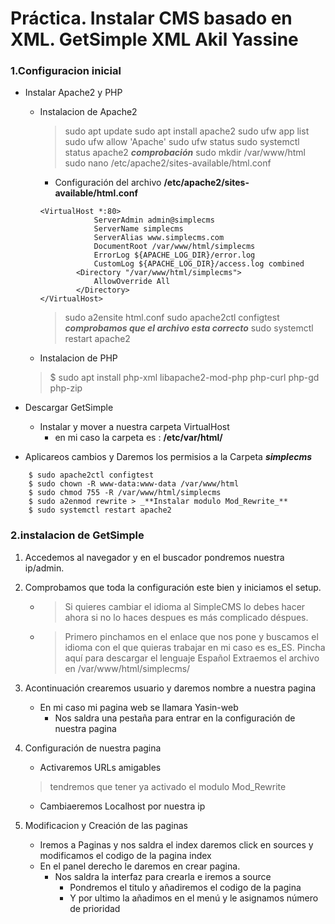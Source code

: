 # Práctica. Instalar CMS basado en XML. GetSimple XML Akil Yassine

### 1.Configuracion inicial

- Instalar Apache2 y PHP
    * Instalacion de Apache2 
        >sudo apt update
        sudo apt install apache2
        sudo ufw app list
        sudo ufw allow 'Apache'
        sudo ufw status
        sudo systemctl status apache2 _**comprobación**_
        sudo mkdir /var/www/html
        sudo nano /etc/apache2/sites-available/html.conf
        - Configuración del archivo **/etc/apache2/sites-available/html.conf**
        ```
        <VirtualHost *:80>
                    ServerAdmin admin@simplecms
                    ServerName simplecms
                    ServerAlias www.simplecms.com
                    DocumentRoot /var/www/html/simplecms
                    ErrorLog ${APACHE_LOG_DIR}/error.log
                    CustomLog ${APACHE_LOG_DIR}/access.log combined
                <Directory "/var/www/html/simplecms">
                    AllowOverride All
                </Directory>
        </VirtualHost>
        ````
        >sudo a2ensite html.conf
        sudo apache2ctl configtest _**comprobamos que el archivo esta correcto**_
        sudo systemctl restart apache2

    * Instalacion de PHP
    >$ sudo apt install php-xml libapache2-mod-php php-curl php-gd php-zip

- Descargar GetSimple
    * Instalar y mover a nuestra carpeta VirtualHost
        + en mi caso la carpeta es : **/etc/var/html/**

* Aplicareos cambios y Daremos los permisios a la Carpeta _**simplecms**_
>
        $ sudo apache2ctl configtest
        $ sudo chown -R www-data:www-data /var/www/html
        $ sudo chmod 755 -R /var/www/html/simplecms
        $ sudo a2enmod rewrite > _**Instalar modulo Mod_Rewrite_**
        $ sudo systemctl restart apache2

### 2.instalacion de GetSimple
1. Accedemos al navegador y en el buscador pondremos nuestra ip/admin.
2. Comprobamos que toda la configuración este bien y iniciamos el setup.  

    + >Si quieres cambiar el idioma al SimpleCMS lo debes hacer ahora si no   lo haces despues es más complicado déspues.
    + >Primero pinchamos en el enlace que nos pone y buscamos el idioma con el que quieras trabajar
en mi caso es es_ES. Pincha aquí para descargar el lenguaje Español
Extraemos el archivo en /var/www/html/simplecms/

3. Acontinuación crearemos usuario y daremos nombre a nuestra pagina

    + En mi caso mi pagina web se llamara Yasin-web
        + Nos saldra una pestaña para entrar en la configuración de nuestra pagina

4. Configuración de nuestra pagina 

    + Activaremos URLs amigables 
    > tendremos que tener ya activado el  modulo Mod_Rewrite 
    + Cambiaeremos Localhost por nuestra ip

5. Modificacion y Creación de las paginas 
    + Iremos a Paginas y nos saldra el index daremos click en sources y modificamos el codigo de la pagina index 
    + En el panel derecho le daremos en crear pagina.
        + Nos saldra la interfaz para crearla e iremos a source 
            + Pondremos el titulo y añadiremos el codigo de la pagina
            + Y por ultimo la añadimos en el menú y le asignamos número de prioridad

        


